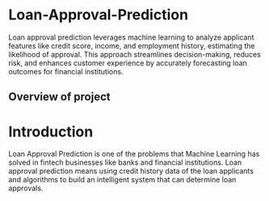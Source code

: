 # Loan-Approval-Prediction
Loan approval prediction leverages machine learning to analyze applicant features like credit score, income, and employment history, estimating the likelihood of approval. This approach streamlines decision-making, reduces risk, and enhances customer experience by accurately forecasting loan outcomes for financial institutions.

## Overview of project
# Introduction
Loan Approval Prediction is one of the problems that Machine Learning has solved in fintech businesses like banks and financial institutions. Loan approval prediction means using credit history data of the loan applicants and algorithms to build an intelligent system that can determine loan approvals. 



